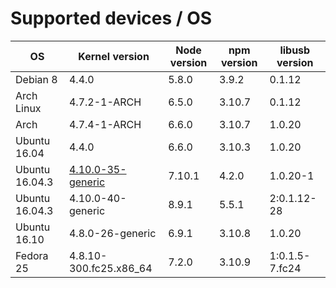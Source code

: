 # Supported devices / OS

| OS             | Kernel version         | Node version | npm version | libusb version |
| ---            | ---                    | ---          | ---         | ---            |
| Debian 8       | 4.4.0                  | 5.8.0        | 3.9.2       | 0.1.12         |
| Arch Linux     | 4.7.2-1-ARCH           | 6.5.0        | 3.10.7      | 0.1.12         |
| Arch           | 4.7.4-1-ARCH           | 6.6.0        | 3.10.7      | 1.0.20         |
| Ubuntu 16.04   | 4.4.0                  | 6.6.0        | 3.10.3      | 1.0.20         |
| Ubuntu 16.04.3 | [4.10.0-35-generic][1] | 7.10.1       | 4.2.0       | 1.0.20-1       |
| Ubuntu 16.04.3 | 4.10.0-40-generic      | 8.9.1        | 5.5.1       | 2:0.1.12-28    |
| Ubuntu 16.10   | 4.8.0-26-generic       | 6.9.1        | 3.10.8      | 1.0.20         |
| Fedora 25      | 4.8.10-300.fc25.x86_64 | 7.2.0        | 3.10.9      | 1:0.1.5-7.fc24 |

[1]: https://wiki.ubuntu.com/Kernel/LTSEnablementStack#Ubuntu_16.04_LTS_-_Xenial_Xerus
